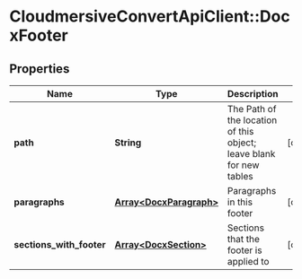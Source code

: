 # CloudmersiveConvertApiClient::DocxFooter

## Properties
Name | Type | Description | Notes
------------ | ------------- | ------------- | -------------
**path** | **String** | The Path of the location of this object; leave blank for new tables | [optional] 
**paragraphs** | [**Array&lt;DocxParagraph&gt;**](DocxParagraph.md) | Paragraphs in this footer | [optional] 
**sections_with_footer** | [**Array&lt;DocxSection&gt;**](DocxSection.md) | Sections that the footer is applied to | [optional] 


